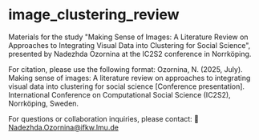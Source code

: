 # image_clustering_review
Materials for the study "Making Sense of Images: A Literature Review on Approaches to Integrating Visual Data into Clustering for Social Science", presented by Nadezhda Ozornina at the IC2S2 conference in Norrköping.

For citation, please use the following format:
Ozornina, N. (2025, July). Making sense of images: A literature review on approaches to integrating visual data into clustering for social science [Conference presentation]. International Conference on Computational Social Science (IC2S2), Norrköping, Sweden.

For questions or collaboration inquiries, please contact:
📧 Nadezhda.Ozornina@ifkw.lmu.de
